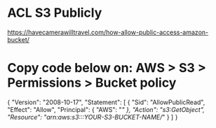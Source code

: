 # ACL S3 Publicly
https://havecamerawilltravel.com/how-allow-public-access-amazon-bucket/


# Copy code below on: AWS > S3 > Permissions > Bucket policy
{
    "Version": "2008-10-17",
    "Statement": [
        {
            "Sid": "AllowPublicRead",
            "Effect": "Allow",
            "Principal": {
                "AWS": "*"
            },
            "Action": "s3:GetObject",
            "Resource": "arn:aws:s3:::YOUR-S3-BUCKET-NAME/*"
        }
    ]
}
